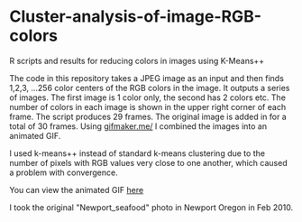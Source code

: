 Cluster-analysis-of-image-RGB-colors
====================================

R scripts and results for reducing colors in images using K-Means++ 

The code in this repository takes a JPEG image as an input and then finds 1,2,3, ...256 color centers of the RGB colors in the image.  It outputs a series of images. The first image is 1 color only, the second has 2 colors etc.  The number of colors in each image is shown in the upper right corner of each frame.  The script produces 29 frames.  The original image is added in for a total of 30 frames.  Using <a href="http://gifmaker.me/" rel="nofollow">gifmaker.me/</a> I combined the images into an animated GIF.

I used k-means++ instead of standard k-means clustering due to the number of pixels with RGB values very close to one another, which caused a problem with convergence.

You can view the animated GIF [here](https://github.com/JamesByers/Cluster-analysis-of-image-RGB-colors/blob/master/Output%20Newport_seafood%20image%20and%20Animated%20GIF/Newport_seafood_k_means%2B%2B_cluster_animated.gif)

I took the original "Newport_seafood" photo in Newport Oregon in Feb 2010.
